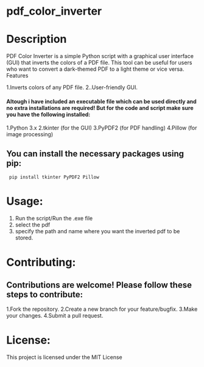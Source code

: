 # pdf_color_inverter

# Description

PDF Color Inverter is a simple Python script with a graphical user interface (GUI) that inverts the colors of a PDF file. This tool can be useful for users who want to convert a dark-themed PDF to a light theme or vice versa.
Features

 1.Inverts colors of any PDF file.
 2..User-friendly GUI.
    
#### Altough i have included an executable file which can be used directly and no extra installations are required! But for the code and script make sure you have the following installed:

 1.Python 3.x
 2.tkinter (for the GUI)
 3.PyPDF2 (for PDF handling)
 4.Pillow (for image processing)

 ## You can install the necessary packages using pip:
   ```
    pip install tkinter PyPDF2 Pillow
   ```
  # Usage:
  
 1. Run the script/Run the .exe file
 2. select the pdf
 3. specify the path and name where you want the inverted pdf to be stored.
  
  # Contributing:

  ## Contributions are welcome! Please follow these steps to contribute:

   1.Fork the repository.
   2.Create a new branch for your feature/bugfix.
   3.Make your changes.
   4.Submit a pull request.
    
  # License:

   This project is licensed under the MIT License






    

